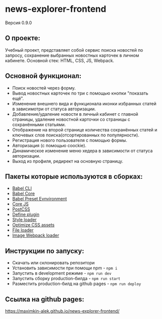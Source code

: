 # **news-explorer-frontend**
Версия 0.9.0

## О проекте:
Учебный проект, представляет собой сервис поиска новостей по запросу, сохранение выбранных новостных карточек в личном кабинете. 
Основной стек: HTML, CSS, JS, Webpack.


## Основной функционал: 
- Поиск новостей через форму.
- Вывод новостных карточек по три с помощью кнопки "показать ещё".
- Изменение внешнего вида и функционала иконки избранных статей в зависимотри от статуса авторизации.
- Добавление/удаление новости в личный кабинет с главной страницы, удаление новостной карточки со страницы с сохранёнными статьями.
- Отображение на второй странице количества сохранённых статей и ключевых слов поиска(отсортированных по популярности).
- Регистрация нового пользователя с помощью формы.
- Авторизация (с помощью coockie).
- Динамическое изменение меню хедера в зависимости от статуса авторизации.
- Выход из профиля, редирект на основную страницу.



## Пакеты которые используются в сборках:
- [Babel CLI](https://babeljs.io/docs/en/babel-cli#docsNav)
- [Babel Core](https://babeljs.io/docs/en/babel-core)
- [Babel Preset Evnvironment](https://babeljs.io/docs/en/babel-preset-env#docsNav)
- [Сore JS](https://github.com/zloirock/core-js#readme)
- [PostCSS](https://postcss.org/)
- [Define plugin](https://webpack.js.org/plugins/define-plugin/)
- [Style loader](https://github.com/webpack-contrib/style-loader)
- [Optimize CSS assets](https://www.npmjs.com/package/optimize-css-assets-webpack-plugin)
- [File loader](https://github.com/webpack-contrib/file-loader)
- [Image Webpack loader](https://www.npmjs.com/package/image-webpack-loader)

## Инструкции по запуску:
- Скачать или склонировать репозитори
- Установить зависимости при помощи npm - `npm i`
- Запустить в development режиме - `npm run dev`
- Запустить сборку production-билда - `npm run start`
- Разместить production-билд на github pages - `npm run deploy`

## Ссылка на github pages:
https://maximkin-alek.github.io/news-explorer-frontend/

